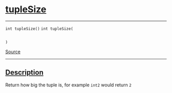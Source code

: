 
<h1 id="tuple-size">
 <a href="#/api/dtype_t/tupleSize" class="anchor">
   <span>tupleSize</span>
  </a>
</h1>

<div class="signature">

<hr>

  <div class="definition-container">
    <div class="definition">
      <code class="desktop-only"><span class="token keyword">int</span> tupleSize()</code>
      <code class="mobile-only"><span class="token keyword">int</span> tupleSize(
    
)</code>
      <div class="flex-spacing"></div>
      <a href="https://github.com/libocca/occa/blob/7d02eac1/include/occa/dtype/dtype.hpp#L122" target="_blank">Source</a>
    </div>
    
  </div>

  <hr>
</div>


<h2 id="description">
 <a href="#/api/dtype_t/tupleSize?id=description" class="anchor">
   <span>Description</span>
  </a>
</h2>

Return how big the tuple is, for example `int2` would return `2`
